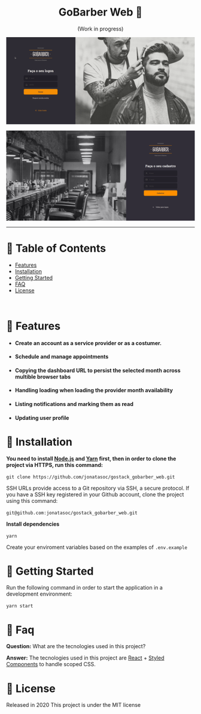 <h1 align="center">GoBarber Web 👋</h1>
<p align="center">
   (Work in progress)
</p>


<p align="center">
   <img src="docs/SignIn.gif" width="auto"/>
</p>

<p align="center">
   <img src="docs/gobarber-initial-screen.png" width="auto"/>
</p>

---

# :pushpin: Table of Contents

* [Features](#rocket-features)
* [Installation](#construction_worker-installation)
* [Getting Started](#runner-getting-started)
* [FAQ](#postbox-faq)
* [License](#closed_book-license)

<br />

# :rocket: Features

* #### Create an account as a service provider or as a costumer.
* #### Schedule and manage appointments
* #### Copying the dashboard URL to persist the selected month across multible browser tabs
* #### Handling loading when loading the provider month availability
* #### Listing notifications and marking them as read
* #### Updating user profile


# :construction_worker: Installation

**You need to install [Node.js](https://nodejs.org/en/download/) and [Yarn](https://yarnpkg.com/) first, then in order to clone the project via HTTPS, run this command:**

```git clone https://github.com/jonatasoc/gostack_gobarber_web.git```

SSH URLs provide access to a Git repository via SSH, a secure protocol. If you have a SSH key registered in your Github account, clone the project using this command:

```git@github.com:jonatasoc/gostack_gobarber_web.git```

**Install dependencies**

```yarn```

Create your enviroment variables based on the examples of ```.env.example```


# :runner: Getting Started

Run the following command in order to start the application in a development environment:

```yarn start```

# :postbox: Faq

**Question:** What are the tecnologies used in this project?

**Answer:** The tecnologies used in this project are [React](https://pt-br.reactjs.org/) + [Styled Components](https://styled-components.com/) to handle scoped CSS.

# :closed_book: License

Released in 2020 
This project is under the MIT license
